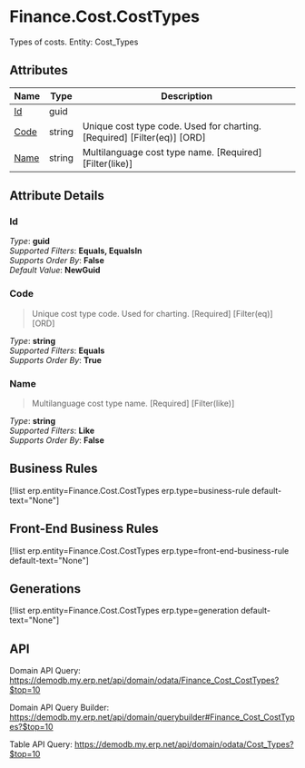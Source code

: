 # Finance.Cost.CostTypes

Types of costs. Entity: Cost_Types

## Attributes

| Name | Type | Description |
| ---- | ---- | --- |
| [Id](Finance.Cost.CostTypes.md#Id) | guid |  
| [Code](Finance.Cost.CostTypes.md#Code) | string | Unique cost type code. Used for charting. [Required] [Filter(eq)] [ORD] 
| [Name](Finance.Cost.CostTypes.md#Name) | string | Multilanguage cost type name. [Required] [Filter(like)] 


## Attribute Details

### Id

_Type_: **guid**  
_Supported Filters_: **Equals, EqualsIn**  
_Supports Order By_: **False**  
_Default Value_: **NewGuid**  

### Code

> Unique cost type code. Used for charting. [Required] [Filter(eq)] [ORD]

_Type_: **string**  
_Supported Filters_: **Equals**  
_Supports Order By_: **True**  

### Name

> Multilanguage cost type name. [Required] [Filter(like)]

_Type_: **string**  
_Supported Filters_: **Like**  
_Supports Order By_: **False**  



## Business Rules

[!list erp.entity=Finance.Cost.CostTypes erp.type=business-rule default-text="None"]

## Front-End Business Rules

[!list erp.entity=Finance.Cost.CostTypes erp.type=front-end-business-rule default-text="None"]

## Generations

[!list erp.entity=Finance.Cost.CostTypes erp.type=generation default-text="None"]

## API

Domain API Query:
<https://demodb.my.erp.net/api/domain/odata/Finance_Cost_CostTypes?$top=10>

Domain API Query Builder:
<https://demodb.my.erp.net/api/domain/querybuilder#Finance_Cost_CostTypes?$top=10>

Table API Query:
<https://demodb.my.erp.net/api/domain/odata/Cost_Types?$top=10>


